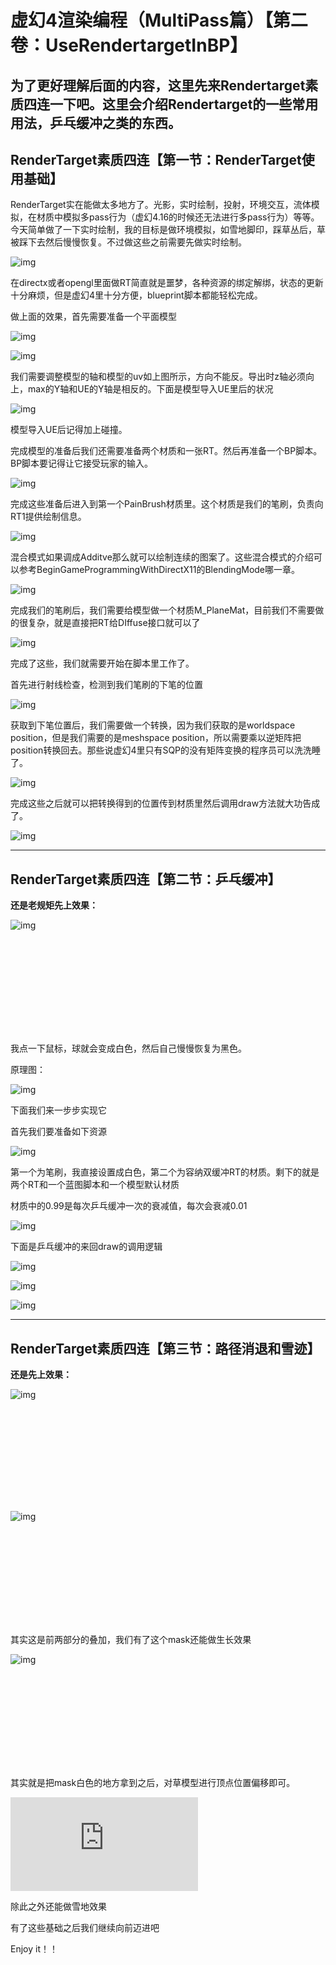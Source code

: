 ﻿# 虚幻4渲染编程（MultiPass篇）【第二卷：UseRendertargetInBP】



## 为了更好理解后面的内容，这里先来Rendertarget素质四连一下吧。这里会介绍Rendertarget的一些常用用法，乒乓缓冲之类的东西。

## **RenderTarget素质四连【第一节：RenderTarget使用基础】**

RenderTarget实在能做太多地方了。光影，实时绘制，投射，环境交互，流体模拟，在材质中模拟多pass行为（虚幻4.16的时候还无法进行多pass行为）等等。今天简单做了一下实时绘制，我的目标是做环境模拟，如雪地脚印，踩草丛后，草被踩下去然后慢慢恢复。不过做这些之前需要先做实时绘制。



![img](UseRendertargetInBP.assets/v2-5bfb740bd47e49920e9910c17b8649fb_hd.jpg)

在directx或者opengl里面做RT简直就是噩梦，各种资源的绑定解绑，状态的更新十分麻烦，但是虚幻4里十分方便，blueprint脚本都能轻松完成。

做上面的效果，首先需要准备一个平面模型



![img](UseRendertargetInBP.assets/v2-e8e0a0736e560940234c18375a32d4ba_hd.jpg)



![img](UseRendertargetInBP.assets/v2-7295c1a8604a76f99390a6b2b659fe4f_hd.jpg)

我们需要调整模型的轴和模型的uv如上图所示，方向不能反。导出时z轴必须向上，max的Y轴和UE的Y轴是相反的。下面是模型导入UE里后的状况



![img](UseRendertargetInBP.assets/v2-2f81d86bd9ebcad51d727e4d7e06a2cc_hd.jpg)

模型导入UE后记得加上碰撞。

完成模型的准备后我们还需要准备两个材质和一张RT。然后再准备一个BP脚本。BP脚本要记得让它接受玩家的输入。



![img](UseRendertargetInBP.assets/v2-93d99a51699eff380da5b928c1b4e830_hd.jpg)

完成这些准备后进入到第一个PainBrush材质里。这个材质是我们的笔刷，负责向RT1提供绘制信息。



![img](UseRendertargetInBP.assets/v2-64021df4f71ea3bb142c7735c5d2f394_hd.jpg)

混合模式如果调成Additve那么就可以绘制连续的图案了。这些混合模式的介绍可以参考BeginGameProgrammingWithDirectX11的BlendingMode哪一章。



![img](UseRendertargetInBP.assets/v2-575c5261e832369ceb9a49e33252cfb4_hd.jpg)

完成我们的笔刷后，我们需要给模型做一个材质M_PlaneMat，目前我们不需要做的很复杂，就是直接把RT给DIffuse接口就可以了



![img](UseRendertargetInBP.assets/v2-c8a0fdcb7e7b3320c0473fba5c98316d_hd.jpg)

完成了这些，我们就需要开始在脚本里工作了。

首先进行射线检查，检测到我们笔刷的下笔的位置



![img](UseRendertargetInBP.assets/v2-7b11463aa344ac7fce4d86ac414cd492_hd.jpg)

获取到下笔位置后，我们需要做一个转换，因为我们获取的是worldspace position，但是我们需要的是meshspace position，所以需要乘以逆矩阵把position转换回去。那些说虚幻4里只有SQP的没有矩阵变换的程序员可以洗洗睡了。



![img](UseRendertargetInBP.assets/v2-bb899b05c9e374235ed42d365a05b6ca_hd.jpg)

完成这些之后就可以把转换得到的位置传到材质里然后调用draw方法就大功告成了。



![img](UseRendertargetInBP.assets/v2-3cca029d26f9ff506f4fb32d4e619960_hd.jpg)

------

## **RenderTarget素质四连【第二节：乒乓缓冲】**

**还是老规矩先上效果：**



![img](UseRendertargetInBP.assets/v2-d074c55598c517c6c3f7108e22e4658f_b.jpg)

<svg x="16" y="18.5" class="GifPlayer-icon"></svg>

我点一下鼠标，球就会变成白色，然后自己慢慢恢复为黑色。

原理图：



![img](UseRendertargetInBP.assets/v2-2642931271e4d975f161ba24fddf6487_hd.jpg)

下面我们来一步步实现它

首先我们要准备如下资源



![img](UseRendertargetInBP.assets/v2-4e7e5e4f4e59e4238ebc97bb4e5bb941_hd.jpg)

第一个为笔刷，我直接设置成白色，第二个为容纳双缓冲RT的材质。剩下的就是两个RT和一个蓝图脚本和一个模型默认材质

材质中的0.99是每次乒乓缓冲一次的衰减值，每次会衰减0.01



![img](UseRendertargetInBP.assets/v2-98de0ddcb4e282f492f9f0878b4b03e9_hd.jpg)

下面是乒乓缓冲的来回draw的调用逻辑



![img](UseRendertargetInBP.assets/v2-e2f895a1e24a5242caadd70dae520972_hd.jpg)



![img](UseRendertargetInBP.assets/v2-b39ce54121985b9474299137afd2e6c7_hd.jpg)



![img](UseRendertargetInBP.assets/v2-f95c42f484ccae49311f8ee1d45f7908_hd.jpg)

------

## **RenderTarget素质四连【第三节：路径消退和雪迹】**



**还是先上效果：**



![img](UseRendertargetInBP.assets/v2-7a6d1e66cb59ad24473e6f3159c6f926_b.jpg)

<svg x="16" y="18.5" class="GifPlayer-icon"></svg>



![img](UseRendertargetInBP.assets/v2-a99f4e6c417846e32c960b46d8343ff9_b.jpg)

<svg x="16" y="18.5" class="GifPlayer-icon"></svg>

其实这是前两部分的叠加，我们有了这个mask还能做生长效果



![img](UseRendertargetInBP.assets/v2-41d1dee18d56d5d025eedf3e88cb4877_b.jpg)

<svg x="16" y="18.5" class="GifPlayer-icon"></svg>

其实就是把mask白色的地方拿到之后，对草模型进行顶点位置偏移即可。

<iframe allowfullscreen="" src="https://www.zhihu.com/video/980425456759222272?autoplay=false&amp;useMSE=" frameborder="0"></iframe>



除此之外还能做雪地效果

有了这些基础之后我们继续向前迈进吧

Enjoy it！！

